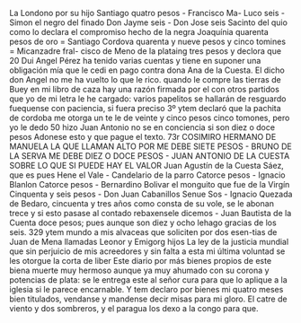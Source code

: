 La Londono por su hijo Santiago quatro pesos - Francisco Ma- Luco seis - Simon el negro del finado Don Jayme seis - Don Jose seis
Sacinto del quio como lo declara el compromiso hecho de la negra Joaquínia quarenta pesos de oro = Santiago Cordova quarenta y nueve pesos y cinco tomines = Micanzadre fral- cisco de Meno de la plataing tres pesos y declora que 20 Dui
Angel Pérez ha tenido varias cuentas y tiene en suponer una obligación mía que le cedi en pago contra dona Ana de la Cuesta. El dicho don Angel no me ha vuelto lo que le rico.
quando le compre las tierras de Buey en mi libro de caza hay una razón firmada por el con otros partidos que yo de mi letra le he cargado: varios papelitos se hallarán de resguardo fuequense con paciencia, si fuera preciso
3º
ytem declaró que la pachita de cordoba me otorga un te
le de veinte y cinco pesos cinco tomones, pero yo le dedo 50
hizo Juan Antonio no se en conciencia si son diez o doce pesos
Adonese esto y que pague el texto.
73r
COSIMIRO HERMANO DE MANUELA LA QUE LLAMAN ALTO POR ME DEBE SIETE PESOS - BRUNO DE LA SERVA ME DEBE DIEZ O DOCE PESOS - JUAN ANTONIO DE LA CUESTA SOBRE LO QUE SI PUEDE HAY EL VALOR
Juan Agustín de la Cuesta Sáez, que es pues Hene el Vale - Candelario de la parro Catorce pesos - Ignacio Blanlon Catorce pesos - Bernardino Bolivar el monguito que fue de la Virgín Cinquenta y seis pesos - Don Juan Cabanillos Senue
Sos - Ignacio Quezada de Bedaro, cincuenta y tres años como consta de su vole, se le abonan trece y si esto pasase al contado rebaxensele dicemos - Juan Bautista de la
Cuenta doce pesos; pues aunque son diez y ocho lehago gracias de los seis. 329 ytem mundo a mis alvaceas que soliciten por dos esen-tias de Juan de Mena llamadas Leonor y Emigorg hijos
La ley de la justicia mundial que sin perjuicio de mis acreedores y sin falta a esta mi última voluntad se les otorgue la corta de liber
Este diario por más bienes propios de este biena muerte muy hermoso aunque ya muy ahumado con su corona y potencias de plata: se le entrega este al señor cura para que lo aplique a la iglesia si le parece encarnable.
Y tem declaro por bienes mi quatro meses bien titulados, vendanse y mandense decir misas para mi gloro. El catre de viento y dos sombreros, y el paragua los dexo a la congo para que.